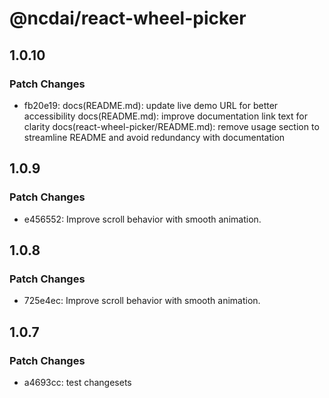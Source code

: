 # @ncdai/react-wheel-picker

## 1.0.10

### Patch Changes

- fb20e19: docs(README.md): update live demo URL for better accessibility
  docs(README.md): improve documentation link text for clarity
  docs(react-wheel-picker/README.md): remove usage section to streamline README and avoid redundancy with documentation

## 1.0.9

### Patch Changes

- e456552: Improve scroll behavior with smooth animation.

## 1.0.8

### Patch Changes

- 725e4ec: Improve scroll behavior with smooth animation.

## 1.0.7

### Patch Changes

- a4693cc: test changesets

